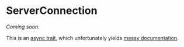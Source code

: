 # ServerConnection

_Coming soon._

This is an [async trait](https://lib.rs/crates/async-trait), which unfortunately yields [messy documentation](https://pliantdb.dev/main/pliantdb/core/networking/trait.ServerConnection.html).
